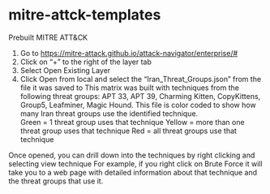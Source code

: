 # mitre-attck-templates
Prebuilt MITRE ATT&amp;CK
1.	Go to https://mitre-attack.github.io/attack-navigator/enterprise/#
2.	Click on “+” to the right of the layer tab 
3.	Select Open Existing Layer
4.	Click Open from local and select the “Iran_Threat_Groups.json” from the file it was saved to
This matrix was built with techniques from the following threat groups: APT 33, APT 39, Charming Kitten, CopyKittens, Group5, Leafminer, Magic Hound. 
This file is color coded to show how many Iran threat groups use the identified technique.  
Green = 1 threat group uses that technique
Yellow = more than one threat group uses that technique
Red = all threat groups use that technique 

Once opened, you can drill down into the techniques by right clicking and selecting view technique
For example, if you right click on Brute Force it will take you to a web page with detailed information about that technique and the threat groups that use it.  
